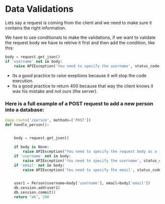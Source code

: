 # Data Validations

Lets say a request is coming from the client and we need to make sure it contains the right information.

We have to use conditionals to make the validations, if we want to validate the request body we have to retrive it first and then add the condition, like this:
```py
body = request.get_json()
if 'username' not in body:
    raise APIException('You need to specify the username', status_code=400)
```

- Its a good practice to raise exeptions because it will stop the code execution.
- Its a good practice to return 400 because that way the client knows it was his mistake and not ours (the server).

### Here is a full example of a POST request to add a new person into a database:

```py
@app.route('/person', methods=['POST'])
def handle_person():

   
    body = request.get_json()

    if body is None:
        raise APIException("You need to specify the request body as a json object", status_code=400)
    if 'username' not in body:
        raise APIException('You need to specify the username', status_code=400)
    if 'email' not in body:
        raise APIException('You need to specify the email', status_code=400)

 
    user1 = Person(username=body['username'], email=body['email'])
    db.session.add(user1)
    db.session.commit()
    return "ok", 200
```
